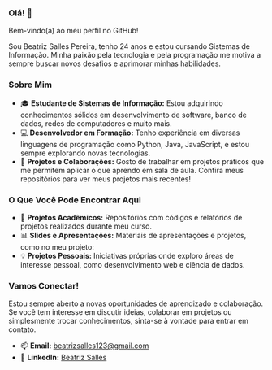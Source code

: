 ### Olá! 👋

Bem-vindo(a) ao meu perfil no GitHub!

Sou Beatriz Salles Pereira, tenho 24 anos e estou cursando Sistemas de Informação. Minha paixão pela tecnologia e pela programação me motiva a sempre buscar novos desafios e aprimorar minhas habilidades.

### Sobre Mim

- 🎓 **Estudante de Sistemas de Informação:** Estou adquirindo conhecimentos sólidos em desenvolvimento de software, banco de dados, redes de computadores e muito mais.
- 💻 **Desenvolvedor em Formação:** Tenho experiência em diversas linguagens de programação como Python, Java, JavaScript, e estou sempre explorando novas tecnologias.
- 🔧 **Projetos e Colaborações:** Gosto de trabalhar em projetos práticos que me permitem aplicar o que aprendo em sala de aula. Confira meus repositórios para ver meus projetos mais recentes!

### O Que Você Pode Encontrar Aqui

- 📂 **Projetos Acadêmicos:** Repositórios com códigos e relatórios de projetos realizados durante meu curso.
- 📊 **Slides e Apresentações:** Materiais de apresentações e projetos, como no meu projeto:
- 💡 **Projetos Pessoais:** Iniciativas próprias onde exploro áreas de interesse pessoal, como desenvolvimento web e ciência de dados.

### Vamos Conectar!

Estou sempre aberto a novas oportunidades de aprendizado e colaboração. Se você tem interesse em discutir ideias, colaborar em projetos ou simplesmente trocar conhecimentos, sinta-se à vontade para entrar em contato.

- 📫 **Email:** beatrizsalles123@gmail.com
- 💼 **LinkedIn:** [Beatriz Salles](https://www.linkedin.com/in/beatrizsalles2902)

